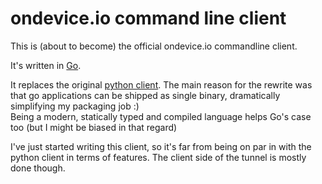 ondevice.io command line client
===============================

This is (about to become) the official ondevice.io commandline client.

It's written in [Go][go].

It replaces the original [python client][pyClient]. The main reason for the rewrite was
that go applications can be shipped as single binary, dramatically simplifying my
packaging job :)  
Being a modern, statically typed and compiled language helps Go's case too
(but I might be biased in that regard)

I've just started writing this client, so it's far from being on par in with the python
client in terms of features. The client side of the tunnel is mostly done though.

[go]: https://golang.org
[pyClient]: https://github.com/ondevice/ondevice-client/
